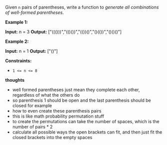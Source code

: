 Given `n` pairs of parentheses, write a function to _generate all combinations of well-formed parentheses_.

**Example 1:**

**Input:** n = 3
**Output:** ["((()))","(()())","(())()","()(())","()()()"]

**Example 2:**

**Input:** n = 1
**Output:** ["()"]

**Constraints:**

- `1 <= n <= 8`

**thoughts**
* well formed parentheses just mean they complete each other, regardless of what the others do
* so parenthesis 1 should be open and the last parenthesis should be closed for example
* how to even create these parenthesis pairs
* this is like math probability permutation stuff
* to create the permutations can take the number of spaces, which is the number of pairs * 2
* calculate all possible ways the open brackets can fit, and then just fit the closed brackets into the empty spaces